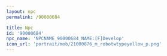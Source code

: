 ```yaml
---
layout: npc
permalink: /90000684

title: Npc
id: '90000684'
npc_name: 'NPCNAME_90000684_NAME:[F]Develop'
icon_url: 'portrait/mob/21000876_m_robotwtypeyellow_p.png'
---
```

